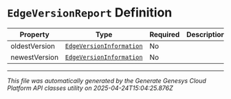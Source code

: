 # `EdgeVersionReport` Definition

| Property | Type | Required | Description |
|----------|------|----------|-------------|
| oldestVersion | [`EdgeVersionInformation`](edgeversioninformation-definition.md) | No |  |
| newestVersion | [`EdgeVersionInformation`](edgeversioninformation-definition.md) | No |  |

---

*This file was automatically generated by the Generate Genesys Cloud Platform API classes utility on 2025-04-24T15:04:25.876Z*